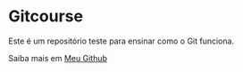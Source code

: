 # Gitcourse

Este é um repositório teste para ensinar como o Git funciona.

Saiba mais em [Meu Github](https://github.com/Ranzoni)
